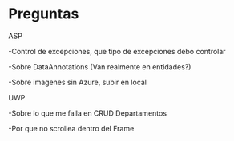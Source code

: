 # Preguntas
ASP

-Control de excepciones, que tipo de excepciones debo controlar

-Sobre DataAnnotations (Van realmente en entidades?)

-Sobre imagenes sin Azure, subir en local

UWP

-Sobre lo que me falla en CRUD Departamentos

-Por que no scrollea dentro del Frame

